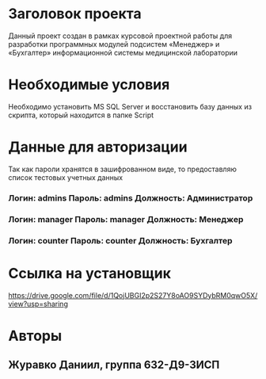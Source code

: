 # Заголовок проекта
Данный проект создан в рамках курсовой проектной работы для разработки программных модулей подсистем «Менеджер» и «Бухгалтер» информационной системы медицинской лаборатории

# Необходимые условия
Необходимо установить MS SQL Server и восстановить базу данных из скрипта, который находится в папке Script

# Данные для авторизации
Так как пароли хранятся в зашифрованном виде, то предоставляю список тестовых учетных данных
### Логин: admins   Пароль: admins    Должность: Администратор
### Логин: manager   Пароль: manager    Должность: Менеджер
### Логин: counter   Пароль: counter    Должность: Бухгалтер

# Ссылка на установщик
https://drive.google.com/file/d/1QojUBGI2p2S27Y8oAO9SYDybRM0qwO5X/view?usp=sharing 

# Авторы
## Журавко Даниил, группа 632-Д9-3ИСП
